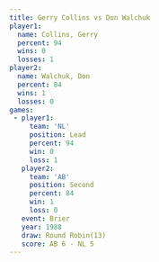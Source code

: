 ```yaml
---
title: Gerry Collins vs Don Walchuk
player1:              
  name: Collins, Gerry
  percent: 94         
  wins: 0             
  losses: 1           
player2:              
  name: Walchuk, Don  
  percent: 84         
  wins: 1             
  losses: 0           
games:
 - player1:        
     team: 'NL'    
     position: Lead
     percent: 94   
     win: 0        
     loss: 1       
   player2:          
     team: 'AB'      
     position: Second
     percent: 84     
     win: 1          
     loss: 0         
   event: Brier         
   year: 1988           
   draw: Round Robin(13)
   score: AB 6 - NL 5   
---
```

